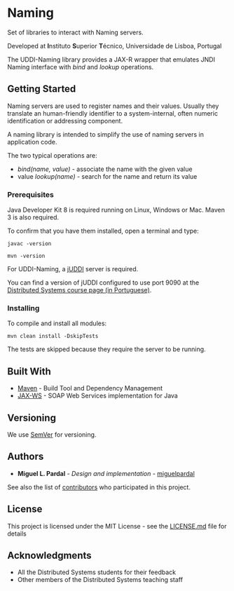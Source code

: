 # Naming 

Set of libraries to interact with Naming servers.

Developed at **I**nstituto **S**uperior **T**écnico, Universidade de Lisboa, Portugal

The UDDI-Naming library provides a JAX-R wrapper that emulates JNDI Naming interface with _bind_ and _lookup_ operations.


## Getting Started

Naming servers are used to register names and their values.
Usually they translate an human-friendly identifier to a system-internal, often numeric identification or addressing component.

A naming library is intended to simplify the use of naming servers in application code.

The two typical operations are:

* _bind(name, value)_ - associate the name with the given value
* value _lookup(name)_ - search for the name and return its value
 

### Prerequisites

Java Developer Kit 8 is required running on Linux, Windows or Mac.
Maven 3 is also required.

To confirm that you have them installed, open a terminal and type:

```
javac -version

mvn -version
```

For UDDI-Naming, a [jUDDI](https://juddi.apache.org/) server is required.

You can find a version of jUDDI configured to use port 9090 at the [Distributed Systems course page (in Portuguese)](http://disciplinas.tecnico.ulisboa.pt/leic-sod/2017-2018/labs/software/index.html).


### Installing

To compile and install all modules:

```
mvn clean install -DskipTests
```

The tests are skipped because they require the server to be running.


<!--
## Deployment

Add additional notes about how to deploy this on a live system
-->

## Built With

* [Maven](https://maven.apache.org/) - Build Tool and Dependency Management
* [JAX-WS](https://javaee.github.io/metro-jax-ws/) - SOAP Web Services implementation for Java

<!--
## Contributing

Please read [CONTRIBUTING.md](https://gist.github.com/PurpleBooth/b24679402957c63ec426) for details on our code of conduct, and the process for submitting pull requests to us.
-->

## Versioning

We use [SemVer](http://semver.org/) for versioning. 
<!--
For the versions available, see the [tags on this repository](https://github.com/your/project/tags). 
-->

## Authors

* **Miguel L. Pardal** - *Design and implementation* - [miguelpardal](https://github.com/miguelpardal)

See also the list of [contributors](https://github.com/tecnico-distsys/kerbist/contributors) who participated in this project.

## License

This project is licensed under the MIT License - see the [LICENSE.md](LICENSE.md) file for details

## Acknowledgments

* All the Distributed Systems students for their feedback
* Other members of the Distributed Systems teaching staff

